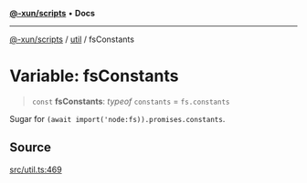 [**@-xun/scripts**](../../README.md) • **Docs**

***

[@-xun/scripts](../../README.md) / [util](../README.md) / fsConstants

# Variable: fsConstants

> `const` **fsConstants**: *typeof* `constants` = `fs.constants`

Sugar for `(await import('node:fs)).promises.constants`.

## Source

[src/util.ts:469](https://github.com/Xunnamius/xscripts/blob/4eeba0093c58c5ae075542203854b4a3add2907a/src/util.ts#L469)
